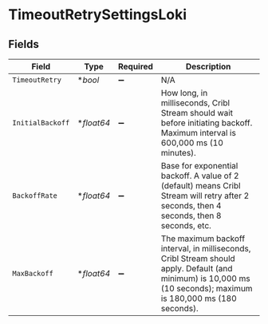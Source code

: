 # TimeoutRetrySettingsLoki


## Fields

| Field                                                                                                                                                           | Type                                                                                                                                                            | Required                                                                                                                                                        | Description                                                                                                                                                     |
| --------------------------------------------------------------------------------------------------------------------------------------------------------------- | --------------------------------------------------------------------------------------------------------------------------------------------------------------- | --------------------------------------------------------------------------------------------------------------------------------------------------------------- | --------------------------------------------------------------------------------------------------------------------------------------------------------------- |
| `TimeoutRetry`                                                                                                                                                  | **bool*                                                                                                                                                         | :heavy_minus_sign:                                                                                                                                              | N/A                                                                                                                                                             |
| `InitialBackoff`                                                                                                                                                | **float64*                                                                                                                                                      | :heavy_minus_sign:                                                                                                                                              | How long, in milliseconds, Cribl Stream should wait before initiating backoff. Maximum interval is 600,000 ms (10 minutes).                                     |
| `BackoffRate`                                                                                                                                                   | **float64*                                                                                                                                                      | :heavy_minus_sign:                                                                                                                                              | Base for exponential backoff. A value of 2 (default) means Cribl Stream will retry after 2 seconds, then 4 seconds, then 8 seconds, etc.                        |
| `MaxBackoff`                                                                                                                                                    | **float64*                                                                                                                                                      | :heavy_minus_sign:                                                                                                                                              | The maximum backoff interval, in milliseconds, Cribl Stream should apply. Default (and minimum) is 10,000 ms (10 seconds); maximum is 180,000 ms (180 seconds). |